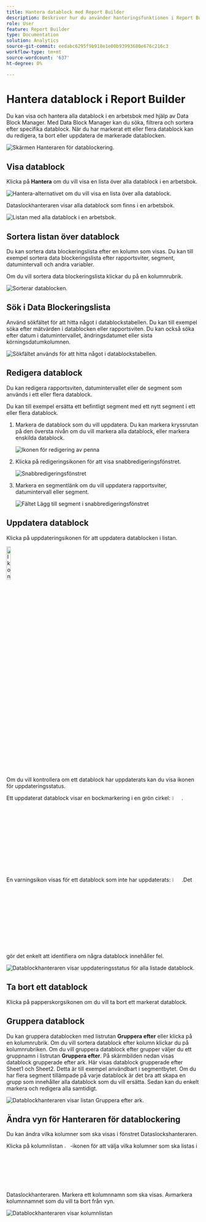```yaml
---
title: Hantera datablock med Report Builder
description: Beskriver hur du använder hanteringsfunktionen i Report Builder
role: User
feature: Report Builder
type: Documentation
solution: Analytics
source-git-commit: eedabc6295f9b918e1e00b93993680e676c216c3
workflow-type: tm+mt
source-wordcount: '637'
ht-degree: 0%

---
```


# Hantera datablock i Report Builder

Du kan visa och hantera alla datablock i en arbetsbok med hjälp av Data Block Manager. Med Data Block Manager kan du söka, filtrera och sortera efter specifika datablock. När du har markerat ett eller flera datablock kan du redigera, ta bort eller uppdatera de markerade datablocken.

![Skärmen Hanteraren för datablockering.](./assets/image52.png)

## Visa datablock

Klicka på **Hantera** om du vill visa en lista över alla datablock i en arbetsbok.


![Hantera-alternativet om du vill visa en lista över alla datablock.](./assets/image53.png)

Dataslockhanteraren visar alla datablock som finns i en arbetsbok. 

![Listan med alla datablock i en arbetsbok.](./assets/image52.png)

## Sortera listan över datablock

Du kan sortera data blockeringslista efter en kolumn som visas. Du kan till exempel sortera data blockeringslista efter rapportsviter, segment, datumintervall och andra variabler.

Om du vill sortera data blockeringslista klickar du på en kolumnrubrik.

![Sorterar datablocken.](./assets/image54.png)

## Sök i Data Blockeringslista

Använd sökfältet för att hitta något i datablockstabellen. Du kan till exempel söka efter mätvärden i datablocken eller rapportsviten. Du kan också söka efter datum i datumintervallet, ändringsdatumet eller sista körningsdatumkolumnen.

![Sökfältet används för att hitta något i datablockstabellen.](./assets/image55.png)

## Redigera datablock

Du kan redigera rapportsviten, datumintervallet eller de segment som används i ett eller flera datablock.

Du kan till exempel ersätta ett befintligt segment med ett nytt segment i ett eller flera datablock.

1. Markera de datablock som du vill uppdatera. Du kan markera kryssrutan på den översta nivån om du vill markera alla datablock, eller markera enskilda datablock.

   ![Ikonen för redigering av penna](./assets/image56.png)

1. Klicka på redigeringsikonen för att visa snabbredigeringsfönstret.

   ![Snabbredigeringsfönstret](./assets/image58.png)

1. Markera en segmentlänk om du vill uppdatera rapportsviter, datumintervall eller segment.

   ![Fältet Lägg till segment i snabbredigeringsfönstret](./assets/image59.png)

## Uppdatera datablock

Klicka på uppdateringsikonen för att uppdatera datablocken i listan.

<img src="./assets/refresh-icon.png" width="15%" alt="Ikonen Uppdatera"/>

Om du vill kontrollera om ett datablock har uppdaterats kan du visa ikonen för uppdateringsstatus.

Ett uppdaterat datablock visar en bockmarkering i en grön cirkel: <img src="./assets/refresh-success.png" width="5%" alt="Grön cirkel med bockmarkeringsikon"/>.

En varningsikon visas för ett datablock som inte har uppdaterats: <img src="./assets/refresh-failure.png" width="5%" alt="Röd triangel med utropstecken"/>.Det gör det enkelt att identifiera om några datablock innehåller fel.


![Datablockhanteraren visar uppdateringsstatus för alla listade datablock.](./assets/image512.png)

## Ta bort ett datablock

Klicka på papperskorgsikonen om du vill ta bort ett markerat datablock.

## Gruppera datablock

Du kan gruppera datablocken med listrutan **Gruppera efter** eller klicka på en kolumnrubrik. Om du vill sortera datablock efter kolumn klickar du på kolumnrubriken. Om du vill gruppera datablock efter grupper väljer du ett gruppnamn i listrutan **Gruppera efter**. På skärmbilden nedan visas datablock grupperade efter ark. Här visas datablock grupperade efter Sheet1 och Sheet2.  Detta är till exempel användbart i segmentbytet. Om du har flera segment tillämpade på varje datablock är det bra att skapa en grupp som innehåller alla datablock som du vill ersätta. Sedan kan du enkelt markera och redigera alla samtidigt.

![Datablockhanteraren visar listan Gruppera efter ark.](./assets/group-data-blocks.png)

## Ändra vyn för Hanteraren för datablockering

Du kan ändra vilka kolumner som ska visas i fönstret Dataslockshanteraren.


Klicka på kolumnlistan <img src="./assets/image515.png" width="3%" alt="Ikon för spaltlista"/>-ikonen för att välja vilka kolumner som ska listas i Dataslockhanteraren. Markera ett kolumnnamn som ska visas. Avmarkera kolumnnamnet som du vill ta bort från vyn.

![Datablockhanteraren visar kolumnlistan](./assets/image516.png)
